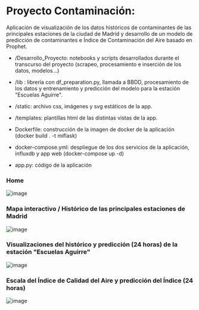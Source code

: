# Proyecto Contaminación: 

Aplicación de visualización de los datos históricos de contaminantes de las principales estaciones de la ciudad de Madrid y desarrollo de un modelo de predicción de contaminantes e Índice de Contaminación del Aire basado en Prophet.

- /Desarrollo_Proyecto: notebooks y scripts desarrollados durante el transcurso del proyecto (scrapeo, procesamiento e inserción de los datos, modelos...)

- /lib : librería con df_preparation.py, llamada a BBDD, procesamiento de los datos y entrenamiento y predicción del modelo para la estación "Escuelas Aguirre".

- /static: archivo css, imágenes y svg estáticos de la app.

- /templates: plantillas html de las distintas vistas de la app.

- Dockerfile: construcción de la imagen de docker de la aplicación (docker build . -t miflask)

- docker-compose.yml: despliegue de los dos servicios de la aplicación, influxdb y app web (docker-compose up -d)

- app.py: código de la aplicación

### Home 

![image](https://user-images.githubusercontent.com/48119358/166470476-f8625af8-29a0-4d9c-a4eb-fa20141ee52e.png)

### Mapa interactivo / Histórico de las principales estaciones de Madrid 

![image](https://user-images.githubusercontent.com/48119358/166470754-73bb8168-8336-4f8b-aa9d-4ec4bc07819a.png)

### Visualizaciones del histórico y predicción (24 horas) de la estación "Escuelas Aguirre"

![image](https://user-images.githubusercontent.com/48119358/166470865-b519c42e-c6fc-4c4d-bc57-ef80341a46bd.png)

### Escala del Índice de Calidad del Aire y predicción del Índice (24 horas)

![image](https://user-images.githubusercontent.com/48119358/166471012-97a81928-6f2e-4fd5-b6cd-f7a1a4c7ed68.png)



